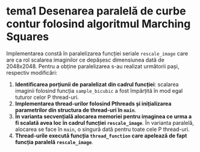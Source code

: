 # tema1 Desenarea paralelă de curbe contur folosind algoritmul Marching Squares

Implementarea constă în paralelizarea funcției seriale `rescale_image` care are ca rol scalarea imaginilor ce depășesc dimensiunea dată de 2048x2048. Pentru a obține paralelizarea s-au realizat următorii pași, respectiv modificări:

1. **Identificarea porțiunii de paralelizat din cadrul funcției**: scalarea imaginii folosind funcția `sample_bicubic` a fost împărțită în mod egal tuturor celor P thread-uri.
2. **Implementarea thread-urilor folosind Pthreads și inițializarea parametrilor din structura de thread-uri în `main`**.
3. **În varianta secvențială alocarea memoriei pentru imaginea ce urma a fi scalată avea loc în cadrul funcției `rescale_image`**. În varianta paralelă, alocarea se face în `main`, o singură dată pentru toate cele P thread-uri.
4. **Thread-urile execută funcția `thread_function` care apelează de fapt funcția paralelă `rescale_image`**.
